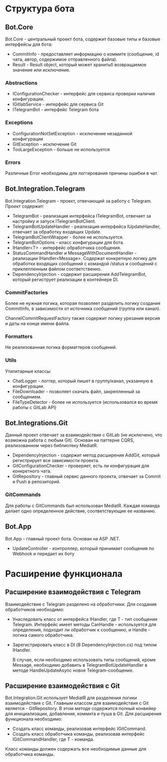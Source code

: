 # Структура бота

## Bot.Core

Bot.Core - центральный проект бота, содержит базовые типы и базовые интерфейсы для бота:
- CommitInfo - предоставляет информацию о коммите (сообщение, id чата, автор, содержимое отправленного файла).
- Result - Result object, который может хранитьб возвращаемое значение или исключение.

### Abstractions

- IConfigurationChecker - интерфейс для сервиса проверки наличия конфигурации.
- IGitlabService - интерфейс для сервиса Git
- ITelegramBot - интерфейс Telegram бота

### Exceptions
  
- ConfigurationNotSetException - исключение незаданной конфигурации
- GitException - исключение Git
- TooLargeException - больше не используется

### Errors

Различные Error необходимы для логгирования причины ошибки в чат.

## Bot.Integration.Telegram
  
Bot.Integration.Telegram - проект, отвечающий за работу с Telegram. Проект содержит:
- TelegramBot - реализация интерфейса ITelegramBot, отвечает за настройку и запуск ITelegramBotClient.
- TelegramBotUpdateHandler - реализация интерфейса IUpdateHandler, отвечает за обработку входящих Update.
- TelegramBotClientWrapper - более не используется.
- TelegramBotOptions - класс конфигурации для бота.
- IHandler\<T\> - интерфейс обработчика сообщения.
- StatusCommandHandler и MessageWithDocumentHandler - реализации IHandler\<Message\>. Содержат конкретную логику для обработки входящих сообщений с командой /status
 и сообщений с приклепленным файлом соответственно.
- DependencyInjection - содержит расширения AddTelegramBot, который региструет реализации в контейнере DI.

### CommitFactories

Более не нужная логика, которая позволяет разделить логику создания CommitInfo, в зависимости от источника сообщений (группа или канал).

ChannelCommitRequestFactory также содержит логику урезания версия и даты на конце имени файла.

### Formatters

Не реализованная логика форматтеров сообщений.

### Utils

Утилитарные классы:

- ChatLogger - логгер, который пишет в группу/канал, указанную в конфигурации.
- FileDownloader - позволяет скачать файл, закрепленный за сообщением.
- FileTypeDetector - более не используется (использовался во время работы с GitLab API)
  
## Bot.Integrations.Git

Данный проект отвечает за взаимодействие с GitLab (не исключено, что возможна работа с любым Git). Основан на паттерне CQRS, реализованном через библиотеку MediatR.

- DependencyInjection - содержит метод расширения AddGit, который регистрирует все зависимости проекта.
- GitConfigurationChecker - проверяет, есть ли конфигурация для конкретного чата.
- GitRepository - главный сервис данного проекта, отвечает за Commit и Push в репозиторий.

### GitCommands

Для работы с GitCommands был использован MediatR. Каждая команда делает одно определенное действие, соответствующие ее названию.

## Bot.App

Bot.App - главный проект бота. Основан на ASP .NET.

- UpdateController - контроллер, который принимает сообщения по Webhook и передает их боту

# Расширение функционала

## Расширение взаимодействия с Telegram

Взаимодействие с Telegram разделено на обработчики. Для создания обработчиков необходимо:

- Унаследовать класс от интерфейса IHandler<T>, где Т - тип сообщения Telegram. Интерфейс имеет методы CanHandle - используется для определения, подходит ли обработчик к сообщению, и Handle - логика самого обработчика.
- Зарегистрировать класс в DI (В DependencyInjection.cs) под типом IHandler<T>.
  
  В случае, если необходимо использовать типы сообщений, кроме Message, необходимо добавить в TelegramBotUpdateHandler в методе HandleUpdateAsync новое Telegram-сообщение.
  
## Расширение взаимодействия с Git
  
  Bot.Integration.Git использует MediatR для разделения логики взаимодействия с Git. Главным классом для взаимодействия с Git является - GitRepository. В этом методе содержится полный конвейер для инициализации, добавления, коммита и пуша в Git. Для расширения функционала необходимо:
  
  - Создать класс команды, реализовав интерфейс IGitCommand.
  - Создать класс обработчика команды, реализовав интерфейс IGitCommandHandler<T>, где Т - команда.
  
  Класс команды должен содержать все необходимые данные для обработчика команды.
  


